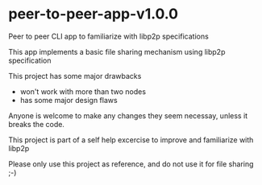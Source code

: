 # peer-to-peer-app-v1.0.0
 Peer to peer CLI app to familiarize with libp2p specifications
 
 This app implements a basic file sharing mechanism using libp2p specification
 
 This project has some major drawbacks
 * won't work with more than two nodes
 * has some major design flaws
 
 Anyone is welcome to make any changes they seem necessay, unless it breaks the code.
 
 
 This project is part of a self help excercise to improve and familiarize with libp2p
 
 Please only use this project as reference, and do not use it for file sharing ;-)
 
